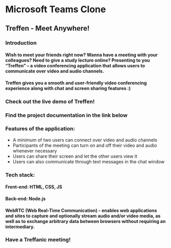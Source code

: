 # Microsoft Teams Clone
## Treffen - Meet Anywhere!
### Introduction
#### Wish to meet your friends right now? Wanna have a meeting with your colleagues? Need to give a study lecture online? Presenting to you “Treffen” – a video conferencing application that allows users to communicate over video and audio channels.
#### Treffen gives you a smooth and user-friendly video conferencing experience along with chat and screen sharing features :) 
### Check out the live demo of Treffen!

### Find the project documentation in the link below

### Features of the application:
- A minimum of two users can connect over video and audio channels
- Participants of the meeting can turn on and off their video and audio whenever necessary
- Users can share their screen and let the other users view it
- Users can also communicate through text messages in the chat window

### Tech stack:
#### Front-end: HTML, CSS, JS
#### Back-end: Node.js
#### WebRTC (Web Real-Time Communication) - enables web applications and sites to capture and optionally stream audio and/or video media, as well as to exchange arbitrary data between browsers without requiring an intermediary.

### Have a Treffanic meeting!
